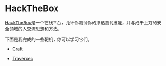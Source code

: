 # HackTheBox

[HackTheBox](https://www.hackthebox.eu/)是一个在线平台，允许你测试你的渗透测试技能，并与成千上万的安全领域的人交流思想和方法。

下面是我完成的一些靶机，你可以学习它们。

- [Craft](./Craft.md)

- [Traverxec](./Traverxec.md)
